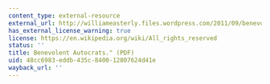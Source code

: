 ```yaml
---
content_type: external-resource
external_url: http://williameasterly.files.wordpress.com/2011/09/benevolent-autocrats-easterly-draft.pdf
has_external_license_warning: true
license: https://en.wikipedia.org/wiki/All_rights_reserved
status: ''
title: Benevolent Autocrats." (PDF)
uid: 48cc6983-eddb-435c-8400-12807624d41e
wayback_url: ''
---
```

